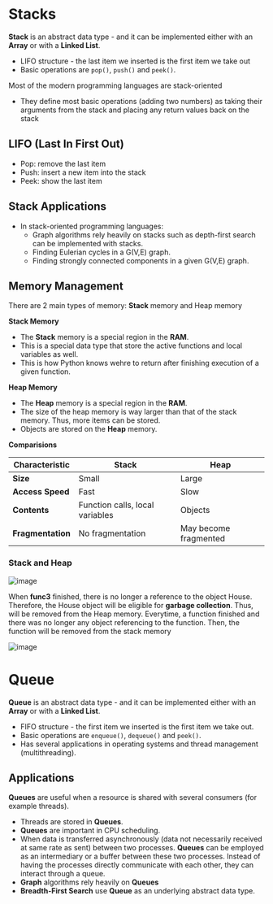 # Stacks

**Stack** is an abstract data type - and it can be implemented either with an **Array** or with a **Linked List**.
  - LIFO structure - the last item we inserted is the first item we take out
  - Basic operations are `pop()`, `push()` and `peek()`.

Most of the modern programming languages are stack-oriented
  - They define most basic operations (adding two numbers) as taking their arguments from the stack and placing any return values back on the stack

## LIFO (Last In First Out)
- Pop: remove the last item
- Push: insert a new item into the stack
- Peek: show the last item

## Stack Applications
- In stack-oriented programming languages:
  - Graph algorithms rely heavily on stacks such as depth-first search can be implemented with stacks.
  - Finding Eulerian cycles in a G(V,E) graph.
  - Finding strongly connected components in a given G(V,E) graph.

## Memory Management

There are 2 main types of memory: **Stack** memory and Heap memory

**Stack Memory**
- The **Stack** memory is a special region in the **RAM**.
- This is a special data type that store the active functions and local variables as well.
- This is how Python knows wehre to return after finishing execution of a given function.

**Heap Memory**
- The **Heap** memory is a special region in the **RAM**.
- The size of the heap memory is way larger than that of the stack memory. Thus, more items can be stored.
- Objects are stored on the **Heap** memory.

**Comparisions**

| Characteristic    | Stack                                      | Heap                                      |
|-------------------|--------------------------------------------|-------------------------------------------|
| **Size**          | Small                                      | Large                                     |
| **Access Speed**  | Fast                                       | Slow                                      |
| **Contents**      | Function calls, local variables            | Objects                                   |
| **Fragmentation** | No fragmentation                           | May become fragmented                     |


### Stack and Heap

![image](https://user-images.githubusercontent.com/59940078/174951732-668700d1-862f-4fd6-b6ea-eebff9b29330.png)

When **func3** finished, there is no longer a reference to the object House. Therefore, the House object will be eligible for **garbage collection**. Thus, will be removed from the Heap memory. Everytime, a function finished and there was no longer any object referencing to the function. Then, the function will be removed from the stack memory 

![image](https://user-images.githubusercontent.com/59940078/174952010-29b9e1a9-6e5f-4d98-802b-f87de939abd5.png)


# Queue

**Queue** is an abstract data type - and it can be implemented either with an **Array** or with a **Linked List**.
  - FIFO structure - the first item we inserted is the first item we take out.
  - Basic operations are `enqueue()`, `dequeue()` and `peek()`.
  - Has several applications in operating systems and thread management (multithreading).

## Applications

**Queues** are useful when a resource is shared with several consumers (for example threads).
- Threads are stored in **Queues**.
- **Queues** are important in CPU scheduling.
- When data is transferred asynchronously (data not necessarily received at same rate as sent) between two processes. **Queues** can be employed as an intermediary or a buffer between these two processes. Instead of having the processes directly communicate with each other, they can interact through a queue.
- **Graph** algorithms rely heavily on **Queues**
- **Breadth-First Search** use **Queue** as an underlying abstract data type.
